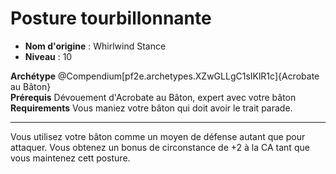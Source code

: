 # Posture tourbillonnante

 * **Nom d'origine** : Whirlwind Stance
 * **Niveau** : 10


<p><span><strong>Archétype</strong> @Compendium[pf2e.archetypes.XZwGLLgC1sIKlR1c]{Acrobate au Bâton}<br><strong>Prérequis</strong> Dévouement d'Acrobate au Bâton, expert avec votre bâton<br><strong>Requirements</strong> Vous maniez votre bâton qui doit avoir le trait parade.<br></span></p>
<hr>
<p>Vous utilisez votre bâton comme un moyen de défense autant que pour attaquer. Vous obtenez un bonus de circonstance de +2 à la CA tant que vous maintenez cett posture.&nbsp;</p>